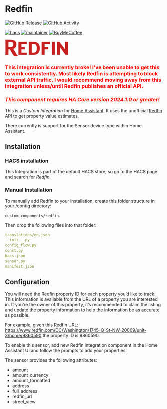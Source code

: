 # Redfin

[![GitHub Release][releases-shield]][releases]
[![GitHub Activity][commits-shield]][commits]

[![hacs][hacsbadge]][hacs]
[![maintainer][maintenance-shield]][maintainer]
[![BuyMeCoffee][buymecoffeebadge]][buymecoffee]

<img src="https://raw.githubusercontent.com/home-assistant/brands/master/custom_integrations/redfin/logo.png" width="40%">

### <span style="color: red;"><b>This integration is currently broke! I've been unable to get this to work consistently. Most likely Redfin is attempting to block external API traffic. I would recommend moving away from this integration unless/until Redfin publishes an official API. </b></span>

### <span style="color:red">_This component requires HA Core version 2024.1.0 or greater!_</span>

This is a _Custom Integration_ for [Home Assistant](https://www.home-assistant.io/). It uses the unofficial [Redfin](https://www.redfin.com) API to get property value estimates.

There currently is support for the Sensor device type within Home Assistant.

## Installation

### HACS installation

This Integration is part of the default HACS store, so go to the HACS page and search for _Redfin_.

### Manual Installation

To manually add Redfin to your installation, create this folder structure in your /config directory:

`custom_components/redfin`.

Then drop the following files into that folder:

```yaml
translations/en.json
__init__.py
config_flow.py
const.py
hacs.json
sensor.py
manifest.json
```

## Configuration

You will need the Redfin property ID for each property you’d like to track. This information is available from the URL of a property you are interested in. If you’re the owner of this property, it’s recommended to claim the listing and update the property information to help the information be as accurate as possible.

For example, given this Redfin URL: https://www.redfin.com/DC/Washington/1745-Q-St-NW-20009/unit-3/home/9860590 the property ID is 9860590.

To enable this sensor, add new Redfin integration component in the Home Assistant UI and follow the prompts to add your properties.

The sensor provides the following attributes:

- amount
- amount_currency
- amount_formatted
- address
- full_address
- redfin_url
- street_view

<!---->

[buymecoffee]: https://www.buymeacoffee.com/dreed47.david
[buymecoffeebadge]: https://img.shields.io/badge/buy%20me%20a%20coffee-donate-yellow.svg
[commits-shield]: https://img.shields.io/github/commit-activity/y/dreed47/redfin.svg
[commits]: https://github.com/dreed47/redfin/commits/main
[hacs]: https://github.com/custom-components/hacs
[hacsbadge]: https://img.shields.io/badge/HACS-Default-orange.svg
[maintenance-shield]: https://img.shields.io/badge/maintainer-%20%40dreed47-blue.svg
[maintainer]: https://github.com/dreed47
[releases-shield]: https://img.shields.io/github/v/release/dreed47/redfin
[releases]: https://github.com/dreed47/redfin/releases
